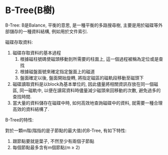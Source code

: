 # B-Tree\(B樹\)

B-Tree: B是Balance, 平衡的意思, 是一種平衡的多路搜尋樹, 主要是用於磁碟等外部儲存的一種資料結構, 例如用於文件索引.

磁碟存取資料:

1. 磁碟存取資料的基本過程
   1. 根據磁柱號碼使磁頭移動到所需要的柱面上, 這一個過程被稱為定位或是查找
   2. 根據磁盤面號來確定指定盤面上的磁道
   3. 盤面確定以後, 盤面開始旋轉, 將指定磁區的磁軌段移動至磁頭下
2. 磁碟讀取資料是以block為基本單位的, 因此儘量將相關資訊存放在同一個磁區, 同一磁軌中, 以便在讀寫資料時儘量減少磁頭來回移動的次數, 避免過多的查找時間.
3. 當大量的資料儲存在磁碟中時, 如何高效地查詢磁碟中的資料, 就需要一種合理高效的資料結構了.

B-Tree的特性:

對於一顆m階\(階指的是子節點的最大值\)的B-Tree, 有如下特性:

1. 跟節點要就是葉子, 不然至少有兩個子節點
2. 每個節點最多含有m個節點\(m ≥ 2\)



